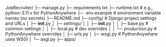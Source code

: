 JobRecruiter/
├─ manage.py
├─ requirements.txt
├─ runtime.txt                  # e.g., python-3.11.x for PythonAnywhere
├─ .env.example                 # environment variable names (no secrets)
├─ README.md
├─ config/                      # Django project settings and URLs
│  ├─ __init__.py
│  ├─ settings/
│  │  ├─ __init__.py
│  │  ├─ base.py               # common settings
│  │  ├─ local.py              # dev overrides
│  │  └─ production.py         # PythonAnywhere overrides
│  ├─ urls.py
│  ├─ wsgi.py                  # PythonAnywhere uses WSGI
│  └─ asgi.py
├─ apps/
